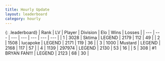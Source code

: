 ```yaml
---
title: Hourly Update
layout: leaderboard
category: hourly
---
```


{: .leaderboard}
| Rank | LV | Player | Division | Elo | Wins | Losses |
| --- | --- | --- | --- | --- | --- | --- |
| <span data-change="2">1</span> | 3028 | <span title="ID: 353063">Sktima</span> | LEGEND | <span data-change="20">2179</span> | <span data-change="4">112</span> | <span data-change="0">49</span> |
| <span data-change="0">2</span> | 1508 | <span title="ID: 41925">lucapoke</span> | LEGEND | <span data-change="0">2171</span> | <span data-change="0">119</span> | <span data-change="0">36</span> |
| <span data-change="-2">3</span> | 1000 | <span title="ID: 611082">Mustard</span> | LEGEND | <span data-change="-8">2168</span> | <span data-change="1">117</span> | <span data-change="1">57</span> |
| <span data-change="0">4</span> | 1139 | <span title="ID: 544038">297974</span> | LEGEND | <span data-change="0">2130</span> | <span data-change="0">53</span> | <span data-change="0">16</span> |
| <span data-change="0">5</span> | 308 | <span title="ID: 756342">#1 BRYAN FAN!!!</span> | LEGEND | <span data-change="0">2123</span> | <span data-change="0">68</span> | <span data-change="0">30</span> |